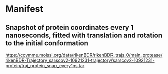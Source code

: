 # Manifest

## Snapshot of protein coordinates every 1 nanoseconds, fitted with translation and rotation to the initial conformation

https://covmme.molssi.org/data/rikenBDR/rikenBDR_trajs_0/main_protease/rikenBDR-Trajectory_sarscov2-10921231-trajectory/sarscov2-10921231-protein/traj_protein_snap_every1ns.tar